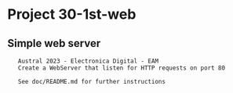 #   Project 30-1st-web

##  Simple web server

       Austral 2023 - Electronica Digital - EAM
       Create a WebServer that listen for HTTP requests on port 80

       See doc/README.md for further instructions


